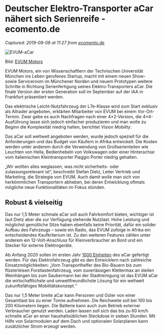 # Deutscher Elektro-Transporter aCar nähert sich Serienreife - ecomento.de

_Captured: 2019-08-08 at 11:27 from [ecomento.de](https://ecomento.de/2019/08/08/muenchner-elektro-transporter-evum-acar-naehert-sich-der-serienreife/)_

![EVUM-aCar](https://ecomento.de/wp-content/uploads/2019/08/EVUM-aCar.jpg)

Bild: [EVUM Motors](https://www.evum-motors.com/de/)

EVUM Motors, ein von Wissenschaftlern der Technischen Universität München ins Leben gerufenes Startup, macht mit einem neuen Show- sowie Serviceroom im Münchener Norden und neuem Prototypen weitere Schritte in Richtung Serienfertigung seines Elektro-Transporters aCar. Die finale Version der ersten Generation soll im September auf der IAA in Frankfurt präsentiert werden.

Das elektrische Leicht-Nutzfahrzeug der L7e-Klasse wird zum Start exklusiv als Allrader angeboten, erklärten Mitarbeiter von EVUM bei einem Vor-Ort-Termin. Zwar gebe es auch Nachfragen nach einer 4×2-Version, die 4×4-Ausführung lasse sich jedoch einfacher produzieren und man wolle zu Beginn die Komplexität niedrig halten, berichtet _Vision Mobility_.

Das aCar soll weltweit angeboten werden, wurde jedoch speziell für die Anforderungen und das Budget von Käufern in Afrika entwickelt. Die Kosten werden unter anderem durch die Verwendung von Großserienteilen wie Leuchten von Hella, Bedienhebeln von Volkswagen oder einer Hinterachse vom italienischen Kleintransporter Piaggio Porter niedrig gehalten.

„Wir wollten alles weglassen, was nicht sicherheits- oder zulassungsrelevant ist“, beschreibt Stefan Dietz, Leiter Vertrieb und Marketing, die Strategie von EVUM. Auch damit wolle man sich von herkömmlichen Transportern abheben, bei deren Entwicklung oftmals mögliche neue Funktionalitäten im Fokus stünden.

## Robust & vielseitig

Das nur 1,5 Meter schmale aCar soll auch Fahrkomfort bieten, wichtiger ist laut Dietz aber die zur Verfügung stehende Nutzlast. Hohe Leistung und möglichst gemütliche Sitze haben ebenfalls keine Priorität, dafür ein solider Aufbau des Fahrzeugs – sowie ein Radio, das EVUM zufolge in Afrika ein entscheidendes Kaufkriterium ist. Zu den weiteren Features zählen unter anderem ein 12-Volt-Anschluss für Kleinverbraucher an Bord und ein Stecker für externe Elektrogeräte.

Ab Anfang 2020 sollen im ersten Jahr [1000 Einheiten](https://ecomento.de/2019/05/16/elektroauto-transporter-acar-evum-motors-treibt-serienreife-voran/) des aCar gefertigt werden. Für das Elektrofahrzeug gibt es den Entwicklern nach zahlreiche Einsatzmöglichkeiten: „Vom Transporthelfer des Bio-Bauern bis zum flüsterleisen Forstlastenfahrzeug, vom zuverlässigen Klettermax an steilen Weinhängen bis zum Saubermann bei der Stadtreinigung ist das EVUM aCar die wirtschaftlichste und umweltfreundlichste Lösung für ein weltweit zukunftsfähiges Mobilitätskonzept.“

Das nur 1,5 Meter breite aCar kann Personen und Güter von einer Gesamtlast bis zu einer Tonne aufnehmen. Die Reichweite soll bei 100 bis 200 Kilometern liegen. Die Batterie kann auch zum Betrieb externer Verbraucher genutzt werden. Laden lassen soll sich das bis zu 60 km/h schnelle aCar an einer haushaltsüblichen Steckdose in sieben Stunden. Mit Hilfe von Solarmodulen auf dem Dach und optionalen Solarplanen kann zusätzlicher Strom erzeugt werden.
